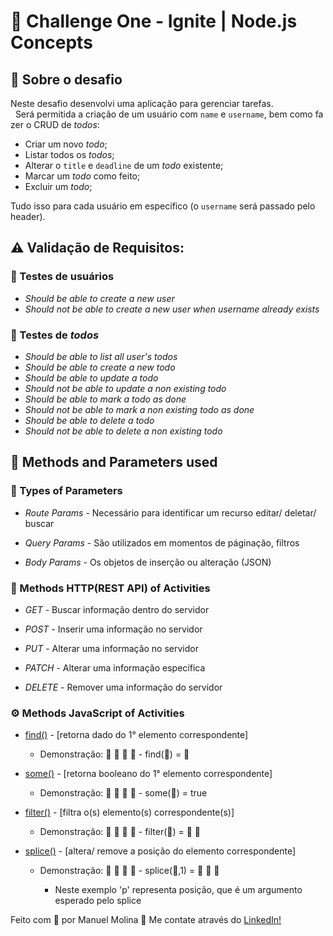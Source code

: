 # 🚀 Challenge One - Ignite | Node.js Concepts

## 🔭 Sobre o desafio
 Neste desafio desenvolvi uma aplicação para gerenciar tarefas.   Será permitida a criação de um usuário com `name` e `username`, bem como fazer o CRUD de *todos*:

- Criar um novo *todo*;
- Listar todos os *todos*;
- Alterar o `title` e `deadline` de um *todo* existente;
- Marcar um *todo* como feito;
- Excluir um *todo*;

Tudo isso para cada usuário em específico (o `username` será passado pelo header).

## ⚠ Validação de Requisitos:

### 📡 Testes de usuários

- *Should be able to create a new user*
- *Should not be able to create a new user when username already exists*

### 📡 Testes de *todos*
- *Should be able to list all user's todos*
- *Should be able to create a new todo*
- *Should be able to update a todo*
- *Should not be able to update a non existing todo*
- *Should be able to mark a todo as done*
- *Should not be able to mark a non existing todo as done*
- *Should be able to delete a todo*
- *Should not be able to delete a non existing todo*

## 🧰 Methods and Parameters used

### 🔧 Types of Parameters

- *Route Params* - Necessário para identificar um recurso editar/ deletar/ buscar

- *Query Params* - São utilizados em momentos de páginação, filtros 

- *Body Params* - Os objetos de inserção ou alteração (JSON)


### 🔩 Methods HTTP(REST API) of Activities

 - *GET* - Buscar informação dentro do servidor

 - *POST* - Inserir uma informação no servidor

 - *PUT* - Alterar uma informação no servidor

 - *PATCH* - Alterar uma informação específica

 - *DELETE* - Remover uma informação do servidor


### ⚙ Methods JavaScript of Activities

 - [find()](https://developer.mozilla.org/pt-BR/docs/Web/JavaScript/Reference/Global_Objects/Array/find) - [retorna dado do 1° elemento correspondente]
    - Demonstração:
          🔷  🔶  🔵  🔴  -  find(🔵) = 🔵
    
 - [some()](https://developer.mozilla.org/pt-BR/docs/Web/JavaScript/Reference/Global_Objects/Array/some) - [retorna booleano do 1° elemento correspondente]
    - Demonstração:
          🔷  🔶  🔵  🔴  -  some(🔵) = true

 - [filter()](https://developer.mozilla.org/pt-BR/docs/Web/JavaScript/Reference/Global_Objects/Array/filter) - [filtra o(s) elemento(s) correspondente(s)]
    - Demonstração:
          🔷  🔶  🔵  🔴  -  filter(🔵) = 🔵 🔴

- [splice()](https://developer.mozilla.org/pt-BR/docs/Web/JavaScript/Reference/Global_Objects/Array/splice) - [altera/ remove a posição do elemento correspondente]
    - Demonstração:
          🔷  🔶  🔵  🔴  -  splice(🔵,1) = 🔷 🔶 🔴

      * Neste exemplo 'p' representa posição, que é um argumento esperado pelo splice

Feito com 💜 por Manuel Molina 👋 Me contate através do [LinkedIn!](https://www.linkedin.com/in/manuel-angel-berger-molina-ba08b3174/)

